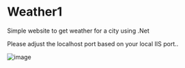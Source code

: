 # Weather1
Simple website to get weather for a city using .Net

Please adjust the localhost port based on your local IIS port..


![image](https://user-images.githubusercontent.com/32530505/158427066-177272bf-ec8f-44af-abcd-e30e7f8e89e6.png)

